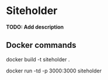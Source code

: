 # Siteholder

**TODO: Add description**

## Docker commands
docker build -t siteholder .

docker run -td -p 3000:3000 siteholder


